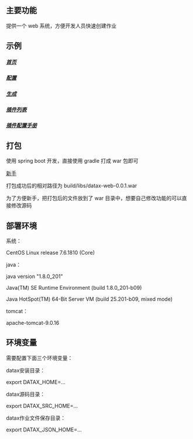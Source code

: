 ## 主要功能
提供一个 web 系统，方便开发人员快速创建作业

## 示例
##### [首页](https://github.com/zipingdong/datax-web/blob/master/snapshot/index.png)
##### [配置](https://github.com/zipingdong/datax-web/blob/master/snapshot/index2.png)
##### [生成](https://github.com/zipingdong/datax-web/blob/master/snapshot/download.png)
##### [插件列表](https://github.com/zipingdong/datax-web/blob/master/snapshot/guide.png)
##### [插件配置手册](https://github.com/zipingdong/datax-web/blob/master/snapshot/markdown.png)

## 打包
使用 spring boot 开发，直接使用 gradle 打成 war 包即可

[新手](https://github.com/zipingdong/datax-web/blob/master/snapshot/war.png)

打包成功后的相对路径为 build/libs/datax-web-0.0.1.war

为了方便新手，把打包后的文件放到了 war 目录中，想要自己修改功能的可以直接修改源码

## 部署环境
系统：

CentOS Linux release 7.6.1810 (Core)

java：

java version "1.8.0_201"

Java(TM) SE Runtime Environment (build 1.8.0_201-b09)

Java HotSpot(TM) 64-Bit Server VM (build 25.201-b09, mixed mode)

tomcat：

apache-tomcat-9.0.16

## 环境变量
需要配置下面三个环境变量：

datax安装目录：

export DATAX_HOME=...

datax源码目录：

export DATAX_SRC_HOME=...

datax作业文件保存目录：

export DATAX_JSON_HOME=...
